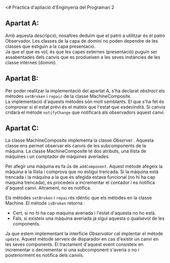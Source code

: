 <# Pràctica d'apliació d'Enginyeria del Programari 2

## Apartat A:
Amb aquesta descripció, nosaltres deduïm que el patró a utilitzar és el patró Observador. Les classes de la capa de domini no poden dependre de les classes que estiguin a la capa presentació. <br/>
Ja que el que es vol, és que les capes externes (presentació) puguin ser assabentades dels canvis que es produeixen a les seves instàncies de les classe internes (domini). 

## Apartat B:
Per poder realitzar la implementació del apartat A, s'ha declarat _abstract_ els mètodes `setBroken` i `repair` de la classe MachineComposite. <br/> 
La implementació d'aquests mètodes són molt semblants. El que s'ha fet és comprovar si el estat prèvi és el mateix que l'estat que esdevindrà. Si canvia cridarà el mètode `notifyChange` que notificarà als observadors aquest canvi.<br/> 


## Apartat C: 
La classe MachineComposite implementa la classe _Observer_ . Aquesta classe ens permet observar els canvis de les subcomponents de la màquina. La classe MachineComposite té dos atributs, una llista de màquines i un comptador de màquines averiades. <br/>

Per afegir una màquina es fa ús de `addComponent`. Aquest mètode afegeix la màquina a la llista i comprova que no estigui trencada.  Si la màquina està trencada i la màquina a la que és afegida estava funcional (no hi ha cap maquina trencada), es procedeix a incrementar el contador i es notifica d'aquest canvi. Altrament, no es notifica.  <br/>

Els mètodes `setBroken` i `repair`és idéntic que els mètodes en la classe Machine. El métode `isBroken` retorna :
 - Cert, si no hi ha cap maquina averiada i l'estat d'aquesta no ho està.  
 - Fals, si existeix una màquina averiada ja sigui aquesta o qualsevol de les components. 

Ja que estem implementant la interfície _Observator_ cal implentar el métode `update`. Aquest mètode serveix de disparador en cas d'existir un canvi en les seves components. El tractament d'aquest event consisteix en incrementar o decrementar si una subcomponent s'averia o no i posteriorment es notifica dels canvis. 
